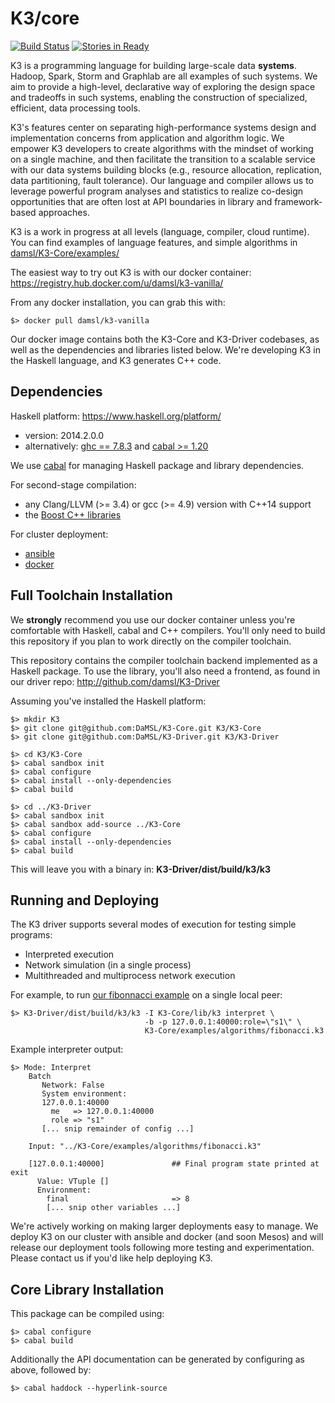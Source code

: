 K3/core
==========

[![Build Status](https://travis-ci.org/DaMSL/K3-Core.svg?branch=master)](https://travis-ci.org/DaMSL/K3-Core)
[![Stories in Ready](https://badge.waffle.io/damsl/k3-core.png?label=ready&title=Ready)](https://waffle.io/damsl/k3-core)

K3 is a programming language for building large-scale data __systems__. Hadoop, Spark, Storm and Graphlab are all examples of such systems. We aim to provide a high-level, declarative way of exploring the design space and tradeoffs in such systems, enabling the construction of specialized, efficient, data processing tools.

K3's features center on separating high-performance systems design and implementation concerns from application and algorithm logic.
We empower K3 developers to create algorithms with the mindset of working on a single machine, and then facilitate the transition to a scalable service with our data systems building blocks (e.g., resource allocation, replication, data partitioning, fault tolerance).
Our language and compiler allows us to leverage powerful program analyses and statistics to realize co-design opportunities that are often lost at API boundaries in library and framework-based approaches.

K3 is a work in progress at all levels (language, compiler, cloud runtime).
You can find examples of language features, and simple algorithms in [damsl/K3-Core/examples/](examples/)

The easiest way to try out K3 is with our docker container:
https://registry.hub.docker.com/u/damsl/k3-vanilla/

From any docker installation, you can grab this with:

    $> docker pull damsl/k3-vanilla

Our docker image contains both the K3-Core and K3-Driver codebases, as well as the dependencies and libraries listed below. We're developing K3 in the Haskell language, and K3 generates C++ code.

Dependencies
-------------
Haskell platform: https://www.haskell.org/platform/
- version: 2014.2.0.0
- alternatively: [ghc == 7.8.3](http://www.haskell.org/ghc/download_ghc_7_8_3) and [cabal >= 1.20](http://www.haskell.org/ghc/download_ghc_7_8_3)

We use [cabal](http://www.haskell.org/cabal/) for managing Haskell package and library dependencies.

For second-stage compilation:
- any Clang/LLVM (>= 3.4) or gcc (>= 4.9) version with C++14 support
- the [Boost C++ libraries](http://www.boost.org/)

For cluster deployment:
- [ansible](http://www.ansible.com)
- [docker](https://www.docker.com)


Full Toolchain Installation
----------------------------
We **strongly** recommend you use our docker container unless you're comfortable with Haskell, cabal and C++ compilers. You'll only need to build this repository if you plan to work directly on the compiler toolchain.

This repository contains the compiler toolchain backend implemented as a Haskell package.
To use the library, you'll also need a frontend, as found in our driver repo: http://github.com/damsl/K3-Driver

Assuming you've installed the Haskell platform:

    $> mkdir K3
    $> git clone git@github.com:DaMSL/K3-Core.git K3/K3-Core
    $> git clone git@github.com:DaMSL/K3-Driver.git K3/K3-Driver

    $> cd K3/K3-Core
    $> cabal sandbox init
    $> cabal configure
    $> cabal install --only-dependencies
    $> cabal build

    $> cd ../K3-Driver
    $> cabal sandbox init
    $> cabal sandbox add-source ../K3-Core
    $> cabal configure
    $> cabal install --only-dependencies
    $> cabal build

This will leave you with a binary in: **K3-Driver/dist/build/k3/k3**

Running and Deploying
----------------------
The K3 driver supports several modes of execution for testing simple programs:
- Interpreted execution
- Network simulation (in a single process)
- Multithreaded and multiprocess network execution

For example, to run [our fibonnacci example](examples/algorithms/fibonacci.k3) on a single local peer:

    $> K3-Driver/dist/build/k3/k3 -I K3-Core/lib/k3 interpret \
                                  -b -p 127.0.0.1:40000:role=\"s1\" \
                                  K3-Core/examples/algorithms/fibonacci.k3

Example interpreter output:

    $> Mode: Interpret
        Batch
           Network: False
           System environment:
           127.0.0.1:40000
             me   => 127.0.0.1:40000
             role => "s1"
           [... snip remainder of config ...]

        Input: "../K3-Core/examples/algorithms/fibonacci.k3"

        [127.0.0.1:40000]               ## Final program state printed at exit
          Value: VTuple []
          Environment:
            final                       => 8
            [... snip other variables ...]

We're actively working on making larger deployments easy to manage.
We deploy K3 on our cluster with ansible and docker (and soon Mesos) and will release our deployment tools following more testing and experimentation. Please contact us if you'd like help deploying K3.


Core Library Installation
--------------------------

This package can be compiled using:

    $> cabal configure
    $> cabal build

Additionally the API documentation can be generated by configuring as above,
followed by:

    $> cabal haddock --hyperlink-source
